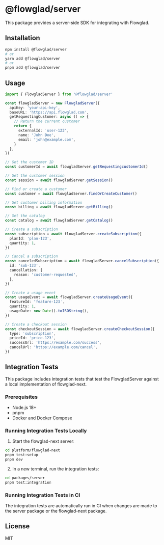 # @flowglad/server

This package provides a server-side SDK for integrating with Flowglad.

## Installation

```bash
npm install @flowglad/server
# or
yarn add @flowglad/server
# or
pnpm add @flowglad/server
```

## Usage

```typescript
import { FlowgladServer } from '@flowglad/server'

const flowgladServer = new FlowgladServer({
  apiKey: 'your-api-key',
  baseURL: 'https://api.flowglad.com',
  getRequestingCustomer: async () => {
    // Return the current customer
    return {
      externalId: 'user-123',
      name: 'John Doe',
      email: 'john@example.com',
    }
  },
})

// Get the customer ID
const customerId = await flowgladServer.getRequestingcustomerId()

// Get the customer session
const session = await flowgladServer.getSession()

// Find or create a customer
const customer = await flowgladServer.findOrCreateCustomer()

// Get customer billing information
const billing = await flowgladServer.getBilling()

// Get the catalog
const catalog = await flowgladServer.getCatalog()

// Create a subscription
const subscription = await flowgladServer.createSubscription({
  planId: 'plan-123',
  quantity: 1,
})

// Cancel a subscription
const canceledSubscription = await flowgladServer.cancelSubscription({
  id: 'sub-123',
  cancellation: {
    reason: 'customer-requested',
  },
})

// Create a usage event
const usageEvent = await flowgladServer.createUsageEvent({
  featureId: 'feature-123',
  quantity: 1,
  usageDate: new Date().toISOString(),
})

// Create a checkout session
const checkoutSession = await flowgladServer.createCheckoutSession({
  type: 'subscription',
  priceId: 'price-123',
  successUrl: 'https://example.com/success',
  cancelUrl: 'https://example.com/cancel',
})
```

## Integration Tests

This package includes integration tests that test the FlowgladServer against a local implementation of flowglad-next.

### Prerequisites

- Node.js 18+
- pnpm
- Docker and Docker Compose

### Running Integration Tests Locally

1. Start the flowglad-next server:

```bash
cd platform/flowglad-next
pnpm test:setup
pnpm dev
```

2. In a new terminal, run the integration tests:

```bash
cd packages/server
pnpm test:integration
```

### Running Integration Tests in CI

The integration tests are automatically run in CI when changes are made to the server package or the flowglad-next package.

## License

MIT 